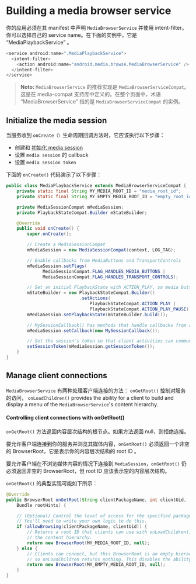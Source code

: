 # Building a media browser service

你的应用必须在其 manifest 中声明 `MediaBrowserService` 并使用 intent-filter。你可以选择自己的 service name。在下面的实例中，它是 “MediaPlaybackService” 。

``` java
<service android:name=".MediaPlaybackService">
  <intent-filter>
    <action android:name="android.media.browse.MediaBrowserService" />
  </intent-filter>
</service>
```

> **Noto:** `MediaBrowserService` 的推荐实现是 `MediaBrowserServiceCompat`。这是在 media-compat 支持库中定义的。在整个页面中，术语 “MediaBrowserService” 指的是 `MediaBrowserServiceCompat` 的实例。


## Initialize the media session

当服务收到 `onCreate（）`生命周期回调方法时，它应该执行以下步骤：
- 创建和 [初始化 media session](https://developer.android.com/guide/topics/media-apps/working-with-a-media-session#init-session)
- 设置 `media session` 的 callback
- 设置 `media session token`

下面的 `onCreate()` 代码演示了以下步骤：

``` java
public class MediaPlaybackService extends MediaBrowserServiceCompat {
    private static final String MY_MEDIA_ROOT_ID = "media_root_id";
    private static final String MY_EMPTY_MEDIA_ROOT_ID = "empty_root_id";

    private MediaSessionCompat mMediaSession;
    private PlaybackStateCompat.Builder mStateBuilder;

    @Override
    public void onCreate() {
        super.onCreate();

        // Create a MediaSessionCompat
        mMediaSession = new MediaSessionCompat(context, LOG_TAG);

        // Enable callbacks from MediaButtons and TransportControls
        mMediaSession.setFlags(
              MediaSessionCompat.FLAG_HANDLES_MEDIA_BUTTONS |
              MediaSessionCompat.FLAG_HANDLES_TRANSPORT_CONTROLS);

        // Set an initial PlaybackState with ACTION_PLAY, so media buttons can start the player
        mStateBuilder = new PlaybackStateCompat.Builder()
                            .setActions(
                                PlaybackStateCompat.ACTION_PLAY |
                                PlaybackStateCompat.ACTION_PLAY_PAUSE);
        mMediaSession.setPlaybackState(mStateBuilder.build());

        // MySessionCallback() has methods that handle callbacks from a media controller
        mMediaSession.setCallback(new MySessionCallback());

        // Set the session's token so that client activities can communicate with it.
        setSessionToken(mMediaSession.getSessionToken());
    }
}
```

## Manage client connections

`MediaBrowserService` 有两种处理客户端连接的方法： `onGetRoot()` 控制对服务的访问， `onLoadChildren()` provides the ability for a client to build and display a menu of the `MediaBrowserService`'s content hierarchy.

#### Controlling client connections with onGetRoot()

`onGetRoot()` 方法返回内容层次结构的根节点。如果方法返回 null，则拒绝连接。

要允许客户端连接到你的服务并浏览其媒体内容，`onGetRoot()` 必须返回一个非空的 BrowserRoot，它是表示你的内容层次结构的 root ID 。

要允许客户端在不浏览媒体内容的情况下连接到 `MediaSession`，`onGetRoot()` 仍必须返回非空的 BrowserRoot，但 root ID 应该表示空的内容层次结构。

`onGetRoot()` 的典型实现可能如下所示：

``` java
@Override
public BrowserRoot onGetRoot(String clientPackageName, int clientUid,
    Bundle rootHints) {

    // (Optional) Control the level of access for the specified package name.
    // You'll need to write your own logic to do this.
    if (allowBrowsing(clientPackageName, clientUid)) {
        // Returns a root ID that clients can use with onLoadChildren() to retrieve
        // the content hierarchy.
        return new BrowserRoot(MY_MEDIA_ROOT_ID, null);
    } else {
        // Clients can connect, but this BrowserRoot is an empty hierachy
        // so onLoadChildren returns nothing. This disables the ability to browse for content.
        return new BrowserRoot(MY_EMPTY_MEDIA_ROOT_ID, null);
    }
}
```







































